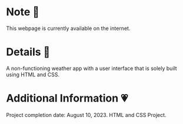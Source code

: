 # Note 🍥
This webpage is currently available on the internet.

# Details 🎀
A non-functioning weather app with a user interface that is solely built using HTML and CSS.
   
# Additional Information 💗
Project completion date: August 10, 2023.
HTML and CSS Project.

